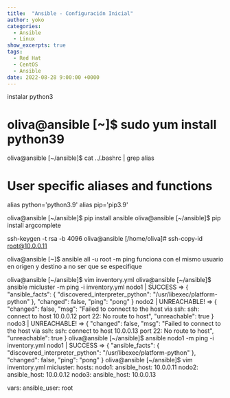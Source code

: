 ```yaml
---
title:  "Ansible - Configuración Inicial"
author: yoko
categories: 
  - Ansible
  - Linux
show_excerpts: true
tags: 
  - Red Hat
  - CentOS
  - Ansible
date: 2022-08-28 9:00:00 +0000
---
```

instalar python3
# oliva@ansible [~]$ sudo yum install python39


oliva@ansible [~/ansible]$ cat ../.bashrc | grep alias
# User specific aliases and functions
alias python='python3.9'
alias pip='pip3.9'

oliva@ansible [~/ansible]$ pip install ansible
oliva@ansible [~/ansible]$ pip install argcomplete


ssh-keygen -t rsa -b 4096
oliva@ansible [/home/oliva]# ssh-copy-id root@10.0.0.11

oliva@ansible [~]$ ansible all -u root -m ping
funciona con el mismo usuario en origen y destino a no ser que se especifique

oliva@ansible [~/ansible]$ vim inventory.yml
oliva@ansible [~/ansible]$ ansible micluster -m ping -i inventory.yml
nodo1 | SUCCESS => {
    "ansible_facts": {
        "discovered_interpreter_python": "/usr/libexec/platform-python"
    },
    "changed": false,
    "ping": "pong"
}
nodo2 | UNREACHABLE! => {
    "changed": false,
    "msg": "Failed to connect to the host via ssh: ssh: connect to host 10.0.0.12 port 22: No route to host",
    "unreachable": true
}
nodo3 | UNREACHABLE! => {
    "changed": false,
    "msg": "Failed to connect to the host via ssh: ssh: connect to host 10.0.0.13 port 22: No route to host",
    "unreachable": true
}
oliva@ansible [~/ansible]$ ansible nodo1 -m ping -i inventory.yml
nodo1 | SUCCESS => {
    "ansible_facts": {
        "discovered_interpreter_python": "/usr/libexec/platform-python"
    },
    "changed": false,
    "ping": "pong"
}
oliva@ansible [~/ansible]$ vim inventory.yml
micluster:
  hosts:
    nodo1:
      ansible_host: 10.0.0.11
    nodo2:
      ansible_host: 10.0.0.12
    nodo3:
      ansible_host: 10.0.0.13

  vars:
    ansible_user: root
